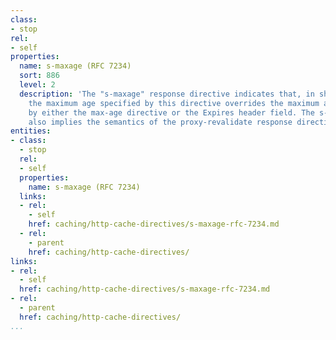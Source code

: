 ```yaml
---
class:
- stop
rel:
- self
properties:
  name: s-maxage (RFC 7234)
  sort: 886
  level: 2
  description: 'The "s-maxage" response directive indicates that, in shared caches,
    the maximum age specified by this directive overrides the maximum age specified
    by either the max-age directive or the Expires header field. The s-maxage directive
    also implies the semantics of the proxy-revalidate response directive. '
entities:
- class:
  - stop
  rel:
  - self
  properties:
    name: s-maxage (RFC 7234)
  links:
  - rel:
    - self
    href: caching/http-cache-directives/s-maxage-rfc-7234.md
  - rel:
    - parent
    href: caching/http-cache-directives/
links:
- rel:
  - self
  href: caching/http-cache-directives/s-maxage-rfc-7234.md
- rel:
  - parent
  href: caching/http-cache-directives/
...
```

